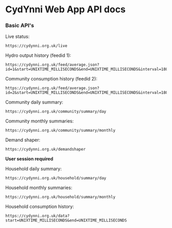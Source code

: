 # CydYnni Web App API docs

### Basic API's

Live status:

    https://cydynni.org.uk/live
    
Hydro output history (feedid 1):

    https://cydynni.org.uk/feed/average.json?id=1&start=UNIXTIME_MILLISECONDS&end=UNIXTIME_MILLISECONDS&interval=1800
    
Community consumption history (feedid 2):

    https://cydynni.org.uk/feed/average.json?id=2&start=UNIXTIME_MILLISECONDS&end=UNIXTIME_MILLISECONDS&interval=1800

Community daily summary:

    https://cydynni.org.uk/community/summary/day

Community monthly summaries:

    https://cydynni.org.uk/community/summary/monthly

Demand shaper:

    https://cydynni.org.uk/demandshaper

**User session required**

Household daily summary:

    https://cydynni.org.uk/household/summary/day

Household monthly summaries:

    https://cydynni.org.uk/household/summary/monthly

Household consumption history:

    https://cydynni.org.uk/data?start=UNIXTIME_MILLISECONDS&end=UNIXTIME_MILLISECONDS
